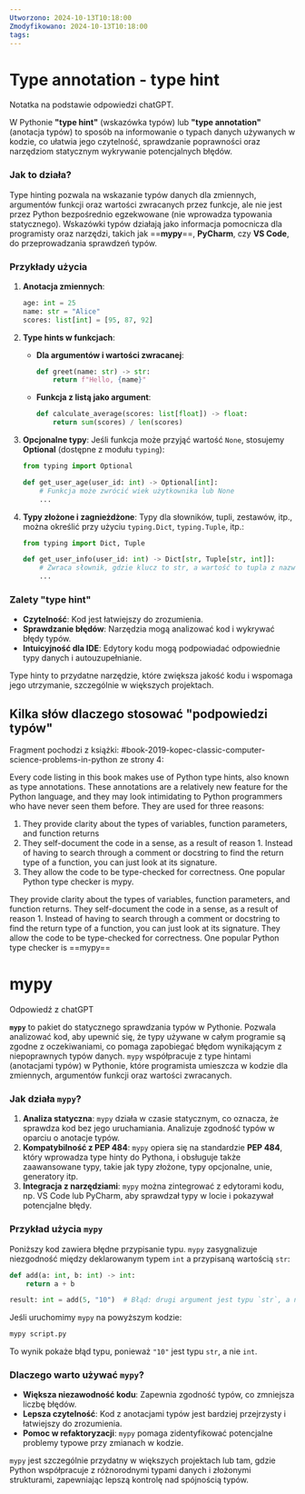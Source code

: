 ```yaml
---
Utworzono: 2024-10-13T10:18:00
Zmodyfikowano: 2024-10-13T10:18:00
tags:
---
```


# Type annotation - type hint

Notatka na podstawie odpowiedzi chatGPT.

W Pythonie **"type hint"** (wskazówka typów) lub **"type annotation"** (anotacja typów) to sposób na informowanie o typach danych używanych w kodzie, co ułatwia jego czytelność, sprawdzanie poprawności oraz narzędziom statycznym wykrywanie potencjalnych błędów.

### Jak to działa?
Type hinting pozwala na wskazanie typów danych dla zmiennych, argumentów funkcji oraz wartości zwracanych przez funkcje, ale nie jest przez Python bezpośrednio egzekwowane (nie wprowadza typowania statycznego). Wskazówki typów działają jako informacja pomocnicza dla programisty oraz narzędzi, takich jak ==**mypy**==, **PyCharm**, czy **VS Code**, do przeprowadzania sprawdzeń typów.

### Przykłady użycia

1. **Anotacja zmiennych**:
   ```python
   age: int = 25
   name: str = "Alice"
   scores: list[int] = [95, 87, 92]
   ```

2. **Type hints w funkcjach**:
   - **Dla argumentów i wartości zwracanej**:
     ```python
     def greet(name: str) -> str:
         return f"Hello, {name}"
     ```
   - **Funkcja z listą jako argument**:
     ```python
     def calculate_average(scores: list[float]) -> float:
         return sum(scores) / len(scores)
     ```

3. **Opcjonalne typy**: Jeśli funkcja może przyjąć wartość `None`, stosujemy **Optional** (dostępne z modułu `typing`):
   ```python
   from typing import Optional

   def get_user_age(user_id: int) -> Optional[int]:
       # Funkcja może zwrócić wiek użytkownika lub None
       ...
   ```

4. **Typy złożone i zagnieżdżone**: Typy dla słowników, tupli, zestawów, itp., można określić przy użyciu `typing.Dict`, `typing.Tuple`, itp.:
   ```python
   from typing import Dict, Tuple

   def get_user_info(user_id: int) -> Dict[str, Tuple[str, int]]:
       # Zwraca słownik, gdzie klucz to str, a wartość to tupla z nazwą i wiekiem
       ...
   ```

### Zalety "type hint"
- **Czytelność**: Kod jest łatwiejszy do zrozumienia.
- **Sprawdzanie błędów**: Narzędzia mogą analizować kod i wykrywać błędy typów.
- **Intuicyjność dla IDE**: Edytory kodu mogą podpowiadać odpowiednie typy danych i autouzupełnianie.

Type hinty to przydatne narzędzie, które zwiększa jakość kodu i wspomaga jego utrzymanie, szczególnie w większych projektach.


## Kilka słów dlaczego stosować "podpowiedzi typów"

Fragment pochodzi z książki: #book-2019-kopec-classic-computer-science-problems-in-python 
ze strony 4:

Every code listing in this book makes use of Python type hints, also known as type
annotations. These annotations are a relatively new feature for the Python language,
and they may look intimidating to Python programmers who have never seen them
before. They are used for three reasons:

1. They provide clarity about the types of variables, function parameters, and function returns
2. They self-document the code in a sense, as a result of reason 1. Instead of having to search through a comment or docstring to find the return type of a function, you can just look at its signature.
3. They allow the code to be type-checked for correctness. One popular Python
type checker is mypy.

They provide clarity about the types of variables, function parameters, and function returns.
They self-document the code in a sense, as a result of reason 1. Instead of having to search through a comment or docstring to find the return type of a function, you can just look at its signature.
They allow the code to be type-checked for correctness. One popular Python type checker  is ==mypy==

# mypy

Odpowiedź z chatGPT

**`mypy`** to pakiet do statycznego sprawdzania typów w Pythonie. Pozwala analizować kod, aby upewnić się, że typy używane w całym programie są zgodne z oczekiwaniami, co pomaga zapobiegać błędom wynikającym z niepoprawnych typów danych. `mypy` współpracuje z type hintami (anotacjami typów) w Pythonie, które programista umieszcza w kodzie dla zmiennych, argumentów funkcji oraz wartości zwracanych.

### Jak działa `mypy`?
1. **Analiza statyczna**: `mypy` działa w czasie statycznym, co oznacza, że sprawdza kod bez jego uruchamiania. Analizuje zgodność typów w oparciu o anotacje typów.
2. **Kompatybilność z PEP 484**: `mypy` opiera się na standardzie **PEP 484**, który wprowadza type hinty do Pythona, i obsługuje także zaawansowane typy, takie jak typy złożone, typy opcjonalne, unie, generatory itp.
3. **Integracja z narzędziami**: `mypy` można zintegrować z edytorami kodu, np. VS Code lub PyCharm, aby sprawdzał typy w locie i pokazywał potencjalne błędy.

### Przykład użycia `mypy`
Poniższy kod zawiera błędne przypisanie typu. `mypy` zasygnalizuje niezgodność między deklarowanym typem `int` a przypisaną wartością `str`:

```python
def add(a: int, b: int) -> int:
    return a + b

result: int = add(5, "10")  # Błąd: drugi argument jest typu `str`, a nie `int`.
```

Jeśli uruchomimy `mypy` na powyższym kodzie:
```bash
mypy script.py
```

To wynik pokaże błąd typu, ponieważ `"10"` jest typu `str`, a nie `int`.

### Dlaczego warto używać `mypy`?
- **Większa niezawodność kodu**: Zapewnia zgodność typów, co zmniejsza liczbę błędów.
- **Lepsza czytelność**: Kod z anotacjami typów jest bardziej przejrzysty i łatwiejszy do zrozumienia.
- **Pomoc w refaktoryzacji**: `mypy` pomaga zidentyfikować potencjalne problemy typowe przy zmianach w kodzie.

`mypy` jest szczególnie przydatny w większych projektach lub tam, gdzie Python współpracuje z różnorodnymi typami danych i złożonymi strukturami, zapewniając lepszą kontrolę nad spójnością typów.